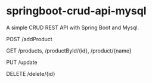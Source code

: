 # springboot-crud-api-mysql
A simple CRUD REST API with Spring Boot and Mysql. 

POST 
/addProduct

GET
/products, 
/productById/{id}, 
/product/{name}

PUT
/update

DELETE
/delete/{id}
